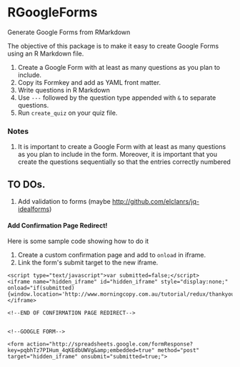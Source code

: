 RGoogleForms
============

Generate Google Forms from RMarkdown


The objective of this package is to make it easy to create Google Forms using an R Markdown file.


1. Create a Google Form with at least as many questions as you plan to include.
2. Copy its Formkey and add as YAML front matter.
3. Write questions in R Markdown
4. Use `---` followed by the question type appended with `&` to separate questions.
5. Run `create_quiz` on your quiz file.


### Notes ###

1. It is important to create a Google Form with at least as many questions as you plan to include in the form. Moreover, it is important that you create the questions sequentially so that the entries correctly numbered

## TO DOs. ##


1. Add validation to forms (maybe http://github.com/elclanrs/jq-idealforms)


#### Add Confirmation Page Redirect! ####

Here is some sample code showing how to do it

1. Create a custom confirmation page and add to `onload` in iframe.
2. Link the form's submit target to the new iframe.

```
<script type="text/javascript">var submitted=false;</script>
<iframe name="hidden_iframe" id="hidden_iframe" style="display:none;" onload="if(submitted){window.location='http://www.morningcopy.com.au/tutorial/redux/thankyou.html';}">
</iframe>

<!--END OF CONFIRMATION PAGE REDIRECT-->


<!--GOOGLE FORM-->

<form action="http://spreadsheets.google.com/formResponse?key=pqbhTz7PIHum_4qKEdbUWVg&amp;embedded=true" method="post" target="hidden_iframe" onsubmit="submitted=true;">
```